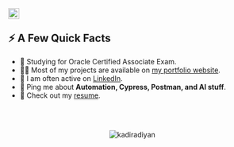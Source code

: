 

<a href="https://www.linkedin.com/in/kadiyan/">
  <img align="left" alt="Kadir Adiyan LinkedIn" width="22px" src="https://github.com/kadiradiyan/Git_GroupStudy/blob/master/src/download.png" />
</a>

</br>

<div>
  
  
  <h2>⚡️ A Few Quick Facts</h2>
  <ul>
<!--     <li>🔭 I’m currently working on SDET <a target="_blank" href="https://spaces.qualcomm.com/">Snapdragon Spaces XR Developer Platform</a>.</li> -->
    <li>🧐 Studying for Oracle Certified Associate Exam.</li>
    <li>👨‍💻 Most of my projects are available on <a href="https://github.com/kadiradiyan">my portfolio website</a>.</li>
    <li>📝 I am often active on <a href="https://www.linkedin.com/in/kadiyan/">LinkedIn</a>.</li>
<!--     <li>📝 I regulary write articles on <a href="https:????">my blog</a>.</li> -->
    <li>💬 Ping me about <strong>Automation, Cypress, Postman, and AI stuff</strong>.</li>
    <li>📙 Check out my <a href="https://www.linkedin.com/in/kadiyan/">resume</a>.</li>
   <!-- <li>🎉 Fun Fact: I don't like .</li> -->
  </ul>
</div>

</br>
</br>

<p align="center"> <img src="c/api?username=kadiradiyan&show_icons=true&theme=great-gatsby" alt="kadiradiyan" />

<img width="0" src="https://visitor-badge.glitch.me/badge?page_id=kadiradiyan.kadiradiyan" />
